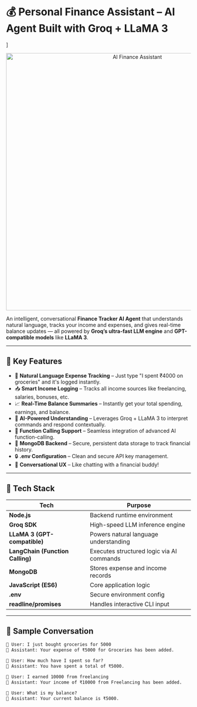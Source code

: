 # 💰 Personal Finance Assistant – AI Agent Built with Groq + LLaMA 3

]<p align="center">
  <img src="https://github.com/user-attachments/assets/7150c4a5-859d-46c6-9960-173dca2f4410" width="700" alt="AI Finance Assistant">
</p>


An intelligent, conversational **Finance Tracker AI Agent** that understands natural language, tracks your income and expenses, and gives real-time balance updates — all powered by **Groq’s ultra-fast LLM engine** and **GPT-compatible models** like **LLaMA 3**.

---

## 🧠 Key Features

- 🧾 **Natural Language Expense Tracking** – Just type "I spent ₹4000 on groceries" and it's logged instantly.
- 📥 **Smart Income Logging** – Tracks all income sources like freelancing, salaries, bonuses, etc.
- 📈 **Real-Time Balance Summaries** – Instantly get your total spending, earnings, and balance.
- 🤖 **AI-Powered Understanding** – Leverages Groq + LLaMA 3 to interpret commands and respond contextually.
- 🧩 **Function Calling Support** – Seamless integration of advanced AI function-calling.
- 💾 **MongoDB Backend** – Secure, persistent data storage to track financial history.
- 🔒 **.env Configuration** – Clean and secure API key management.
- 💬 **Conversational UX** – Like chatting with a financial buddy!

---

## 🚀 Tech Stack

| Tech                      | Purpose                                             |
|---------------------------|-----------------------------------------------------|
| **Node.js**               | Backend runtime environment                         |
| **Groq SDK**              | High-speed LLM inference engine                     |
| **LLaMA 3 (GPT-compatible)** | Powers natural language understanding          |
| **LangChain (Function Calling)** | Executes structured logic via AI commands   |
| **MongoDB**               | Stores expense and income records                   |
| **JavaScript (ES6)**      | Core application logic                              |
| **.env**                  | Secure environment config                           |
| **readline/promises**     | Handles interactive CLI input                       |

---

## 🧪 Sample Conversation

```txt
👤 User: I just bought groceries for 5000  
🤖 Assistant: Your expense of ₹5000 for Groceries has been added.

👤 User: How much have I spent so far?  
🤖 Assistant: You have spent a total of ₹5000.

👤 User: I earned 10000 from freelancing  
🤖 Assistant: Your income of ₹10000 from Freelancing has been added.

👤 User: What is my balance?  
🤖 Assistant: Your current balance is ₹5000.
